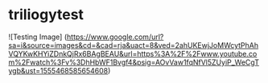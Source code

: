 # triliogytest

![Testing Image] (https://www.google.com/url?sa=i&source=images&cd=&cad=rja&uact=8&ved=2ahUKEwjJoMWcytPhAhVQYKwKHYiZDnkQjRx6BAgBEAU&url=https%3A%2F%2Fwww.youtube.com%2Fwatch%3Fv%3DhHbWF1Bvgf4&psig=AOvVaw1fqNfVl5ZUyiP_WeCgTygb&ust=1555468585654608)
